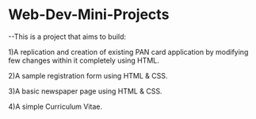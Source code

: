 # Web-Dev-Mini-Projects

--This is a project that aims to build:

1)A replication and creation of existing PAN card application by modifying few changes within it completely using HTML.

2)A sample registration form using HTML & CSS.

3)A basic newspaper page using HTML & CSS.

4)A simple Curriculum Vitae.

